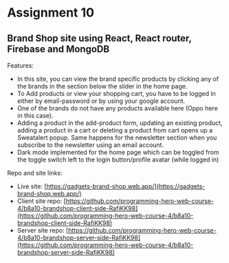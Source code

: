 # Assignment 10

## Brand Shop site using React, React router, Firebase and MongoDB


Features:

- In this site, you can view the brand specific products by clicking any of the brands in the section below the slider in the home page.
- To Add products or view your shopping cart, you have to be logged in either by email-password or by using your google account.
- One of the brands do not have any products available here (Oppo here in this case).
- Adding a product in the add-product form, updating an existing product, adding a product in a cart or deleting a product from cart opens up a Sweatalert popup. Same happens for the newsletter section when you subscribe to the newsletter using an email account.
- Dark mode implemented for the home page which can be toggled from the toggle switch left to the login button/profile avatar (while logged in)


Repo and site links:
- Live site: [https://gadgets-brand-shop.web.app/](https://gadgets-brand-shop.web.app/)
- Client site repo: [https://github.com/programming-hero-web-course-4/b8a10-brandshop-client-side-RafiKK98](https://github.com/programming-hero-web-course-4/b8a10-brandshop-client-side-RafiKK98)
- Server site repo: [https://github.com/programming-hero-web-course-4/b8a10-brandshop-server-side-RafiKK98](https://github.com/programming-hero-web-course-4/b8a10-brandshop-server-side-RafiKK98)